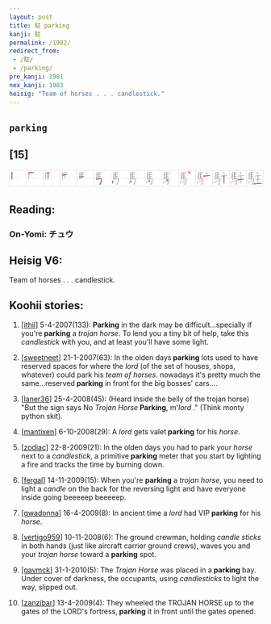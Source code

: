```yaml
---
layout: post
title: 駐 parking
kanji: 駐
permalink: /1982/
redirect_from:
 - /駐/
 - /parking/
pre_kanji: 1981
nex_kanji: 1983
heisig: "Team of horses . . . candlestick."
---
```


## `parking`

## [15]

<div class="stroke"><img src="../images/E9A790.png" /></div>

## Reading:

### On-Yomi: チュウ

## Heisig V6:

Team of horses . . . candlestick.

## Koohii stories:

1) [<a href="http://kanji.koohii.com/profile/ithil">ithil</a>] 5-4-2007(133): <strong>Parking</strong> in the dark may be difficult...specially if you&#039;re<strong> parking</strong> a <em>trojan horse</em>. To lend you a tiny bit of help, take this <em>candlestick</em> with you, and at least you&#039;ll have some light.

2) [<a href="http://kanji.koohii.com/profile/sweetneet">sweetneet</a>] 21-1-2007(63): In the olden days<strong> parking</strong> lots used to have reserved spaces for where the <em>lord</em> (of the set of houses, shops, whatever) could park his <em>team of horses</em>. nowadays it&#039;s pretty much the same...reserved<strong> parking</strong> in front for the big bosses&#039; cars....

3) [<a href="http://kanji.koohii.com/profile/laner36">laner36</a>] 25-4-2008(45): (Heard inside the belly of the trojan horse) &quot;But the sign says No <em>Trojan Horse</em><strong> Parking</strong>, m&#039;<em>lord</em> .&quot; (Think monty python skit).

4) [<a href="http://kanji.koohii.com/profile/mantixen">mantixen</a>] 6-10-2008(29): A <em>lord</em> gets valet<strong> parking</strong> for his <em>horse</em>.

5) [<a href="http://kanji.koohii.com/profile/zodiac">zodiac</a>] 22-8-2009(21): In the olden days you had to park your <em>horse</em> next to a <em>candlestick</em>, a primitive<strong> parking</strong> meter that you start by lighting a fire and tracks the time by burning down.

6) [<a href="http://kanji.koohii.com/profile/fergal">fergal</a>] 14-11-2009(15): When you&#039;re <strong>parking</strong> a <em>trojan horse</em>, you need to light a <em>candle</em> on the back for the reversing light and have everyone inside going beeeeep beeeeep.

7) [<a href="http://kanji.koohii.com/profile/gwadonna">gwadonna</a>] 16-4-2009(8): In ancient time a <em>lord</em> had VIP<strong> parking</strong> for his <em>horse</em>.

8) [<a href="http://kanji.koohii.com/profile/vertigo959">vertigo959</a>] 10-11-2008(6): The ground crewman, holding <em>candle sticks</em> in both hands (just like aircraft carrier ground crews), waves you and your <em>trojan horse</em> toward a <strong>parking</strong> spot.

9) [<a href="http://kanji.koohii.com/profile/gavmck">gavmck</a>] 31-1-2010(5): The <em>Trojan Horse</em> was placed in a<strong> parking</strong> bay. Under cover of darkness, the occupants, using <em>candlesticks</em> to light the way, slipped out.

10) [<a href="http://kanji.koohii.com/profile/zanzibar">zanzibar</a>] 13-4-2009(4): They wheeled the TROJAN HORSE up to the gates of the LORD&#039;s fortress,<strong> parking</strong> it in front until the gates opened.
